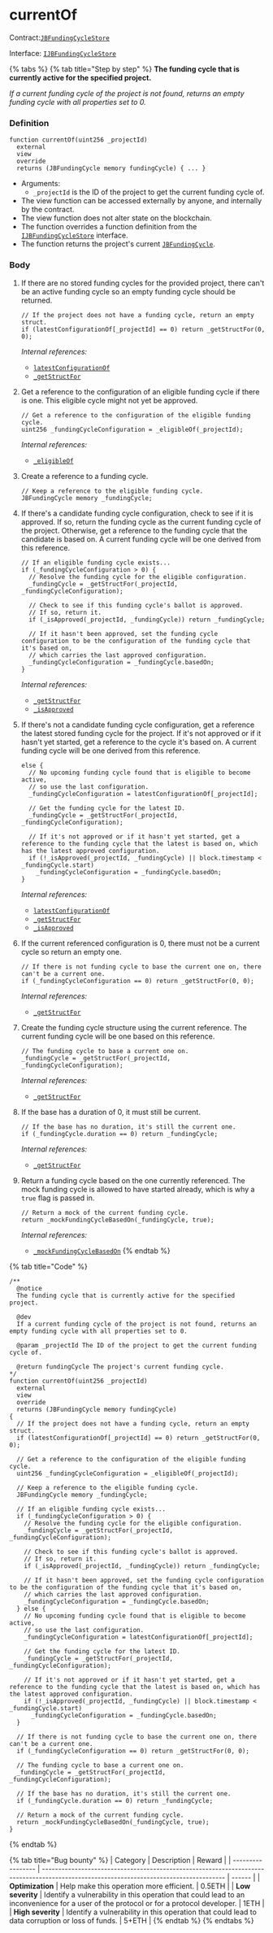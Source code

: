 # currentOf

Contract:[`JBFundingCycleStore`](../)​‌

Interface: [`IJBFundingCycleStore`](../../../interfaces/ijbfundingcyclestore.md)

{% tabs %}
{% tab title="Step by step" %}
**The funding cycle that is currently active for the specified project.**

_If a current funding cycle of the project is not found, returns an empty funding cycle with all properties set to 0._

### Definition

```solidity
function currentOf(uint256 _projectId)
  external
  view
  override
  returns (JBFundingCycle memory fundingCycle) { ... }
```

* Arguments:
  * `_projectId` is the ID of the project to get the current funding cycle of.
* The view function can be accessed externally by anyone, and internally by the contract.
* The view function does not alter state on the blockchain.
* The function overrides a function definition from the [`IJBFundingCycleStore`](../../../interfaces/ijbfundingcyclestore.md) interface.
* The function returns the project's current [`JBFundingCycle`](../../../data-structures/jbfundingcycle.md).

### Body

1.  If there are no stored funding cycles for the provided project, there can't be an active funding cycle so an empty funding cycle should be returned.

    ```solidity
    // If the project does not have a funding cycle, return an empty struct.
    if (latestConfigurationOf[_projectId] == 0) return _getStructFor(0, 0);
    ```

    _Internal references:_

    * [`latestConfigurationOf`](../properties/latestconfigurationof.md)
    * [`_getStructFor`](_getstructfor.md)
2.  Get a reference to the configuration of an eligible funding cycle if there is one. This eligible cycle might not yet be approved.

    ```solidity
    // Get a reference to the configuration of the eligible funding cycle.
    uint256 _fundingCycleConfiguration = _eligibleOf(_projectId);
    ```

    _Internal references:_

    * [`_eligibleOf`](_eligibleof.md)
3.  Create a reference to a funding cycle.

    ```solidity
    // Keep a reference to the eligible funding cycle.
    JBFundingCycle memory _fundingCycle;
    ```
4.  If there's a candidate funding cycle configuration, check to see if it is approved. If so, return the funding cycle as the current funding cycle of the project. Otherwise, get a reference to the funding cycle that the candidate is based on. A current funding cycle will be one derived from this reference.

    ```solidity
    // If an eligible funding cycle exists...
    if (_fundingCycleConfiguration > 0) {
      // Resolve the funding cycle for the eligible configuration.
      _fundingCycle = _getStructFor(_projectId, _fundingCycleConfiguration);

      // Check to see if this funding cycle's ballot is approved.
      // If so, return it.
      if (_isApproved(_projectId, _fundingCycle)) return _fundingCycle;

      // If it hasn't been approved, set the funding cycle configuration to be the configuration of the funding cycle that it's based on,
      // which carries the last approved configuration.
      _fundingCycleConfiguration = _fundingCycle.basedOn;
    } 
    ```

    _Internal references:_

    * [`_getStructFor`](_getstructfor.md)
    * [`_isApproved`](_isapproved.md)
5.  If there's not a candidate funding cycle configuration, get a reference the latest stored funding cycle for the project. If it's not approved or if it hasn't yet started, get a reference to the cycle it's based on. A current funding cycle will be one derived from this reference.

    ```solidity
    else {
      // No upcoming funding cycle found that is eligible to become active,
      // so use the last configuration.
      _fundingCycleConfiguration = latestConfigurationOf[_projectId];

      // Get the funding cycle for the latest ID.
      _fundingCycle = _getStructFor(_projectId, _fundingCycleConfiguration);

      // If it's not approved or if it hasn't yet started, get a reference to the funding cycle that the latest is based on, which has the latest approved configuration.
      if (!_isApproved(_projectId, _fundingCycle) || block.timestamp < _fundingCycle.start)
        _fundingCycleConfiguration = _fundingCycle.basedOn;
    }
    ```

    _Internal references:_

    * [`latestConfigurationOf`](../properties/latestconfigurationof.md)
    * [`_getStructFor`](_getstructfor.md)
    * [`_isApproved`](_isapproved.md)
6.  If the current referenced configuration is 0, there must not be a current cycle so return an empty one.

    ```solidity
    // If there is not funding cycle to base the current one on, there can't be a current one. 
    if (_fundingCycleConfiguration == 0) return _getStructFor(0, 0);
    ```

    _Internal references:_

    * [`_getStructFor`](_getstructfor.md)
7.  Create the funding cycle structure using the current reference. The current funding cycle will be one based on this reference.

    ```solidity
    // The funding cycle to base a current one on.
    _fundingCycle = _getStructFor(_projectId, _fundingCycleConfiguration);
    ```

    _Internal references:_

    * [`_getStructFor`](_getstructfor.md)

8.  If the base has a duration of 0, it must still be current.

    ```solidity
    // If the base has no duration, it's still the current one.
    if (_fundingCycle.duration == 0) return _fundingCycle;
    ```

    _Internal references:_

    * [`_getStructFor`](_getstructfor.md)

9.  Return a funding cycle based on the one currently referenced. The mock funding cycle is allowed to have started already, which is why a `true` flag is passed in.

    ```solidity
    // Return a mock of the current funding cycle.
    return _mockFundingCycleBasedOn(_fundingCycle, true);
    ```

    _Internal references:_

    * [`_mockFundingCycleBasedOn`](_mockfundingcyclebasedon.md)
{% endtab %}

{% tab title="Code" %}
```solidity
/**
  @notice 
  The funding cycle that is currently active for the specified project.

  @dev
  If a current funding cycle of the project is not found, returns an empty funding cycle with all properties set to 0.
  
  @param _projectId The ID of the project to get the current funding cycle of.

  @return fundingCycle The project's current funding cycle.
*/
function currentOf(uint256 _projectId)
  external
  view
  override
  returns (JBFundingCycle memory fundingCycle)
{
  // If the project does not have a funding cycle, return an empty struct.
  if (latestConfigurationOf[_projectId] == 0) return _getStructFor(0, 0);

  // Get a reference to the configuration of the eligible funding cycle.
  uint256 _fundingCycleConfiguration = _eligibleOf(_projectId);

  // Keep a reference to the eligible funding cycle.
  JBFundingCycle memory _fundingCycle;

  // If an eligible funding cycle exists...
  if (_fundingCycleConfiguration > 0) {
    // Resolve the funding cycle for the eligible configuration.
    _fundingCycle = _getStructFor(_projectId, _fundingCycleConfiguration);

    // Check to see if this funding cycle's ballot is approved.
    // If so, return it.
    if (_isApproved(_projectId, _fundingCycle)) return _fundingCycle;

    // If it hasn't been approved, set the funding cycle configuration to be the configuration of the funding cycle that it's based on,
    // which carries the last approved configuration.
    _fundingCycleConfiguration = _fundingCycle.basedOn;
  } else {
    // No upcoming funding cycle found that is eligible to become active,
    // so use the last configuration.
    _fundingCycleConfiguration = latestConfigurationOf[_projectId];

    // Get the funding cycle for the latest ID.
    _fundingCycle = _getStructFor(_projectId, _fundingCycleConfiguration);

    // If it's not approved or if it hasn't yet started, get a reference to the funding cycle that the latest is based on, which has the latest approved configuration.
    if (!_isApproved(_projectId, _fundingCycle) || block.timestamp < _fundingCycle.start)
      _fundingCycleConfiguration = _fundingCycle.basedOn;
  }

  // If there is not funding cycle to base the current one on, there can't be a current one. 
  if (_fundingCycleConfiguration == 0) return _getStructFor(0, 0);

  // The funding cycle to base a current one on.
  _fundingCycle = _getStructFor(_projectId, _fundingCycleConfiguration);

  // If the base has no duration, it's still the current one.
  if (_fundingCycle.duration == 0) return _fundingCycle;

  // Return a mock of the current funding cycle.
  return _mockFundingCycleBasedOn(_fundingCycle, true);
}
```
{% endtab %}

{% tab title="Bug bounty" %}
| Category          | Description                                                                                                                            | Reward |
| ----------------- | -------------------------------------------------------------------------------------------------------------------------------------- | ------ |
| **Optimization**  | Help make this operation more efficient.                                                                                               | 0.5ETH |
| **Low severity**  | Identify a vulnerability in this operation that could lead to an inconvenience for a user of the protocol or for a protocol developer. | 1ETH   |
| **High severity** | Identify a vulnerability in this operation that could lead to data corruption or loss of funds.                                        | 5+ETH  |
{% endtab %}
{% endtabs %}
